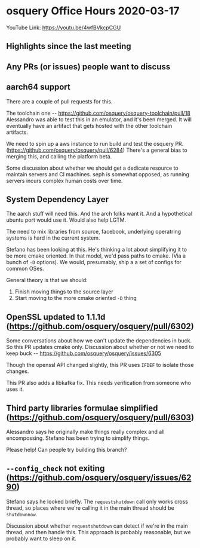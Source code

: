 # osquery Office Hours 2020-03-17

YouTube Link: https://youtu.be/4wfBVkcpCGU

## Highlights since the last meeting

## Any PRs (or issues) people want to discuss

## aarch64 support

There are a couple of pull requests for this.

The toolchain one --
https://github.com/osquery/osquery-toolchain/pull/18 Alessandro was
able to test this in an emulator, and it's been merged. It will
eventually have an artifact that gets hosted with the other toolchain
artifacts.

We need to spin up a aws instance to run build and test the osquery
PR. (https://github.com/osquery/osquery/pull/6284) There's a general
bias to merging this, and calling the platform beta.

Some discussion about whether we should get a dedicate resource to
maintain servers and CI machines. seph is somewhat opposed, as running
servers incurs complex human costs over time.


## System Dependency Layer

The aarch stuff will need this. And the arch folks want it. And a
hypothetical ubuntu port would use it. Would also help LGTM.

The need to mix libraries from source, facebook, underlying operatring
systems is hard in the current system.

Stefano has been looking at this. He's thinking a lot about
simplifying it to be more cmake oriented. In that model, we'd pass
paths to cmake. (Via a bunch of `-D` options). We would, presumably,
ship a a set of configs for common OSes.

General theory is that we should:
1. Finish moving things to the source layer
2. Start moving to the more cmake oriented `-D` thing

## OpenSSL updated to 1.1.1d (https://github.com/osquery/osquery/pull/6302)

Some conversations about how we can't update the dependencies in
buck. So this PR updates cmake only. Discussion about whether or not
we need to keep buck -- https://github.com/osquery/osquery/issues/6305

Though the openssl API changed slightly, this PR uses `IFDEF` to
isolate those changes.

This PR also adds a libkafka fix. This needs verification from someone
who uses it.

## Third party libraries formulae simplified (https://github.com/osquery/osquery/pull/6303)

Alessandro says he originally make things really complex and all
encompossing. Stefano has been trying to simplify things.

Please help! Can people try building this branch?

## `--config_check` not exiting (https://github.com/osquery/osquery/issues/6290)

Stefano says he looked briefly. The `requestshutdown` call only works
cross thread, so places where we're calling it in the main thread
should be `shutdownnow`.

Discussion about whether `requestshutdown` can detect if we're in the
main thread, and then handle this. This approach is probably
reasonable, but we probably want to sleep on it.
